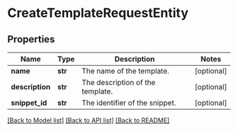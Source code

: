 # CreateTemplateRequestEntity

## Properties
Name | Type | Description | Notes
------------ | ------------- | ------------- | -------------
**name** | **str** | The name of the template. | [optional] 
**description** | **str** | The description of the template. | [optional] 
**snippet_id** | **str** | The identifier of the snippet. | [optional] 

[[Back to Model list]](../nifiDocs.md#documentation-for-models) [[Back to API list]](../nifiDocs.md#documentation-for-api-endpoints) [[Back to README]](../nifiDocs.md)


